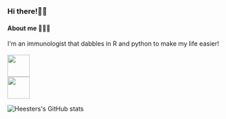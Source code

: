### Hi there!👋🏼 
#### About me 👨🏼‍🔬
I'm an immunologist that dabbles in R and python to make my life easier!\
\
<img src="https://www.r-project.org/logo/Rlogo.svg" height="50">\
<img src="https://www.python.org/static/community_logos/python-logo-generic.svg" height="50">

![Heesters's GitHub stats](https://github-readme-stats.vercel.app/api?username=heesters&theme=buefy)
